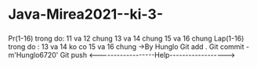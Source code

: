 # Java-Mirea2021--ki-3-
#####
Pr(1-16) trong do: 11 va 12 chung
                   13 va 14 chung
                   15 va 16 chung
Lap(1-16) trong do : 13 va 14 ko co
                     15 va 16 chung
                     ->By Hunglo
Git add .
Git commit -m'Hunglo6720'
Git push
<------------------Help------------------>
